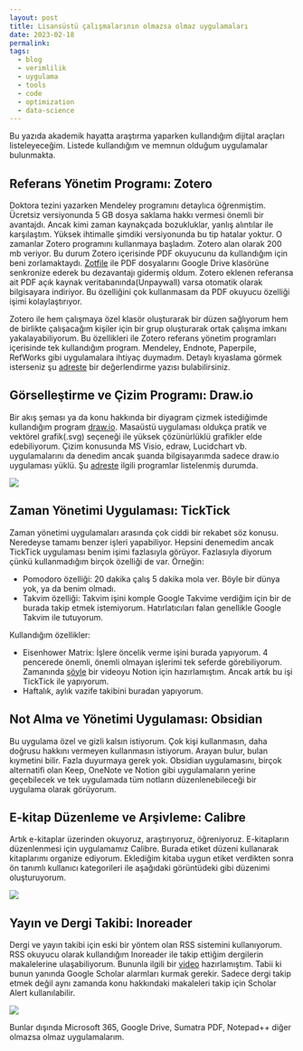 ```yaml
---
layout: post
title: Lisansüstü çalışmalarının olmazsa olmaz uygulamaları
date: 2023-02-18
permalink: 
tags:
  - blog
  - verimlilik
  - uygulama
  - tools
  - code
  - optimization
  - data-science
---
```


Bu yazıda akademik hayatta araştırma yaparken kullandığım dijital araçları listeleyeceğim. Listede kullandığım ve memnun olduğum uygulamalar bulunmakta. 

## Referans Yönetim Programı: Zotero
Doktora tezini yazarken Mendeley programını detaylıca öğrenmiştim. Ücretsiz versiyonunda 5 GB dosya saklama hakkı vermesi önemli bir avantajdı. Ancak kimi zaman kaynakçada bozukluklar, yanlış alıntılar ile karşılaştım. Yüksek ihtimalle şimdiki versiyonunda bu tip hatalar yoktur. O zamanlar Zotero programını kullanmaya başladım. Zotero alan olarak 200 mb veriyor. Bu durum Zotero içerisinde PDF okuyucunu da kullandığım için beni zorlamaktaydı. [Zotfile](http://zotfile.com/) ile PDF dosyalarını Google Drive klasörüne senkronize ederek bu dezavantajı gidermiş oldum. Zotero eklenen referansa ait PDF açık kaynak veritabanında(Unpaywall) varsa otomatik olarak bilgisayara indiriyor. Bu özelliğini çok kullanmasam da PDF okuyucu özelliği işimi kolaylaştırıyor. 

Zotero ile hem çalışmaya özel klasör oluşturarak bir düzen sağlıyorum hem de birlikte çalışacağım kişiler için bir grup oluşturarak ortak çalışma imkanı yakalayabiliyorum. Bu özellikleri ile Zotero referans yönetim programları içerisinde tek kullandığım program. Mendeley, Endnote, Paperpile, RefWorks gibi uygulamalara ihtiyaç duymadım. Detaylı kıyaslama görmek isterseniz şu [adreste](https://www.nature.com/articles/d41586-020-02491-2) bir değerlendirme yazısı bulabilirsiniz. 


## Görselleştirme ve Çizim Programı: Draw.io

Bir akış şeması ya da konu hakkında bir diyagram çizmek istediğimde kullandığım program [draw.io](https://app.diagrams.net/). Masaüstü uygulaması oldukça pratik ve vektörel grafik(.svg) seçeneği ile yüksek çözünürlüklü grafikler elde edebiliyorum. Çizim konusunda MS Visio, edraw, Lucidchart vb. uygulamalarını da denedim ancak şuanda bilgisayarımda sadece draw.io uygulaması yüklü. Şu [adreste](https://thedigitalprojectmanager.com/tools/flowchart-software/) ilgili programlar listelenmiş durumda.

![](https://i.imgur.com/ocho1xh.png)

## Zaman Yönetimi Uygulaması: TickTick

Zaman yönetimi uygulamaları arasında çok ciddi bir rekabet söz konusu. Neredeyse tamamı benzer işleri yapabiliyor. Hepsini denemedim ancak TickTick uygulaması benim işimi fazlasıyla görüyor. Fazlasıyla diyorum çünkü kullanmadığım birçok özelliği de var. Örneğin:

- Pomodoro özelliği: 20 dakika çalış 5 dakika mola ver. Böyle bir dünya yok, ya da benim olmadı.
- Takvim özelliği: Takvim işini komple Google Takvime verdiğim için bir de burada takip etmek istemiyorum. Hatırlatıcıları falan genellikle Google Takvim ile tutuyorum.

Kullandığım özellikler:
- Eisenhower Matrix: İşlere öncelik verme işini burada yapıyorum. 4 pencerede önemli, önemli olmayan işlerimi tek seferde görebiliyorum. Zamanında [şöyle](https://www.youtube.com/watch?v=Hn3F11MvNeo) bir videoyu Notion için hazırlamıştım. Ancak artık bu işi TickTick ile yapıyorum.
- Haftalık, aylık vazife takibini buradan yapıyorum. 

## Not Alma ve Yönetimi Uygulaması: Obsidian

Bu uygulama özel ve gizli kalsın istiyorum. Çok kişi kullanmasın, daha doğrusu hakkını vermeyen kullanmasın istiyorum. Arayan bulur, bulan kıymetini bilir. Fazla duyurmaya gerek yok. Obsidian uygulamasını, birçok alternatifi olan Keep, OneNote ve Notion gibi uygulamaların yerine geçebilecek ve tek uygulamada tüm notların düzenlenebileceği bir uygulama olarak görüyorum. 

## E-kitap Düzenleme ve Arşivleme: Calibre

Artık e-kitaplar üzerinden okuyoruz, araştırıyoruz, öğreniyoruz. E-kitapların düzenlenmesi için uygulamamız Calibre. Burada etiket düzeni kullanarak kitaplarımı organize ediyorum. Eklediğim kitaba uygun etiket verdikten sonra ön tanımlı kullanıcı kategorileri ile aşağıdaki görüntüdeki gibi düzenimi oluşturuyorum.

![](https://i.imgur.com/A5fBDxy.png)

## Yayın ve Dergi Takibi: Inoreader

Dergi ve yayın takibi için eski bir yöntem olan RSS sistemini kullanıyorum. RSS okuyucu olarak kullandığım Inoreader ile takip ettiğim dergilerin makalelerine ulaşabiliyorum. Bununla ilgili bir [video](https://youtu.be/jPjTQ9vrqvo) hazırlamıştım. Tabii ki bunun yanında Google Scholar alarmları kurmak gerekir. Sadece dergi takip etmek değil aynı zamanda konu hakkındaki makaleleri takip için Scholar Alert kullanılabilir.

![](https://i.imgur.com/S50cYM7.png)

Bunlar dışında Microsoft 365, Google Drive, Sumatra PDF, Notepad++ diğer olmazsa olmaz uygulamalarım.